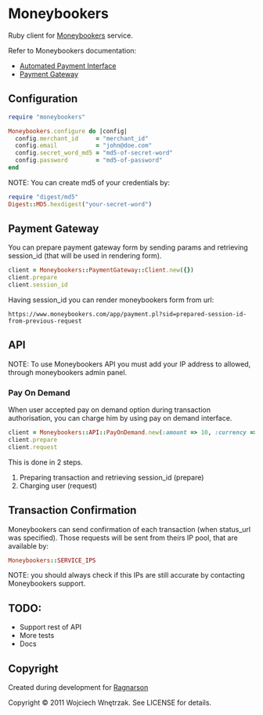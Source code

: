 # Moneybookers #
Ruby client for [Moneybookers](http://moneybookers.com/) service.

Refer to Moneybookers documentation:

* [Automated Payment Interface](http://www.moneybookers.com/merchant/pl/automated_payments_interface_manual.pdf)
* [Payment Gateway](http://www.moneybookers.com/merchant/pl/moneybookers_gateway_manual.pdf)

## Configuration ##

``` ruby
require "moneybookers"

Moneybookers.configure do |config|
  config.merchant_id     = "merchant_id"
  config.email           = "john@doe.com"
  config.secret_word_md5 = "md5-of-secret-word"
  config.password        = "md5-of-password"
end
```

NOTE: You can create md5 of your credentials by:

``` ruby
require "digest/md5"
Digest::MD5.hexdigest("your-secret-word")
```

## Payment Gateway ##

You can prepare payment gateway form by sending params and retrieving session_id (that will be used in rendering form).

``` ruby
client = Moneybookers::PaymentGateway::Client.new({})
client.prepare
client.session_id
```
Having session_id you can render moneybookers form from url:

```
https://www.moneybookers.com/app/payment.pl?sid=prepared-session-id-from-previous-request
```

## API ##

NOTE: To use Moneybookers API you must add your IP address to allowed, through moneybookers admin panel.

### Pay On Demand ##

When user accepted pay on demand option during transaction authorisation, you can charge him by using pay on demand interface.

``` ruby
client = Moneybookers::API::PayOnDemand.new(:amount => 10, :currency => "EUR", :rec_payment_id => 123)
client.prepare
client.request
```
This is done in 2 steps.

1. Preparing transaction and retrieving session_id (prepare)
2. Charging user (request)

## Transaction Confirmation ##

Moneybookers can send confirmation of each transaction (when status_url was specified).
Those requests will be sent from theirs IP pool, that are available by:

``` ruby
Moneybookers::SERVICE_IPS
```

NOTE: you should always check if this IPs are still accurate by contacting Moneybookers support.

## TODO: ##
* Support rest of API
* More tests
* Docs

## Copyright ##

Created during development for [Ragnarson](http://ragnarson.com/)

Copyright © 2011 Wojciech Wnętrzak. See LICENSE for details.
